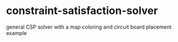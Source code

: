 # constraint-satisfaction-solver
general CSP solver with a map coloring and circuit board placement example
